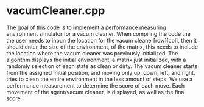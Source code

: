 # vacumCleaner.cpp
The goal of this code is to implement a performance measuring environment simulator for a vacum cleaner. When compiling the code the the user needs to inpun the location for the vacum cleaner[row][col], then it should enter the size of the environment, of the matrix, this needs to include the location where the vacum cleaner was previously initialized. 
The algorithm displays the initial environment, a matrix just initialized, with a randomly selection of each state as clean or dirty. The vacum cleaner starts from the assigned initial position, and moving only up, down, left, and right, tries to clean the entire environment in the less amount of steps. We use a performance measurement to determine the score of each move. Each movement of the agent/vacum cleaner, is displayed, as well as the final score. 

